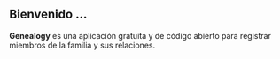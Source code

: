 ## Bienvenido ...

**Genealogy** es una aplicación gratuita y de código abierto para registrar miembros de la familia y sus relaciones.

